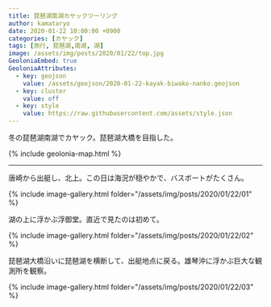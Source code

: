 ```yaml
---
title: 琵琶湖南湖カヤックツーリング
author: kamataryo
date: 2020-01-22 10:00:00 +0900
categories: [カヤック]
tags: [旅行, 琵琶湖,南湖, 湖]
image: /assets/img/posts/2020/01/22/top.jpg
GeoloniaEmbed: true
GeoloniaAttributes:
  - key: geojson
    value: /assets/geojson/2020-01-22-kayak-biwako-nanko.geojson
  - key: cluster
    value: off
  - key: style
    value: https://raw.githubusercontent.com/assets/style.json
---
```


冬の琵琶湖南湖でカヤック。琵琶湖大橋を目指した。

{% include geolonia-map.html %}

---

唐崎から出艇し、北上。この日は海況が穏やかで、バスボートがたくさん。

{% include image-gallery.html folder="/assets/img/posts/2020/01/22/01" %}

湖の上に浮かぶ浮御堂。直近で見たのは初めて。

{% include image-gallery.html folder="/assets/img/posts/2020/01/22/02" %}

琵琶湖大橋沿いに琵琶湖を横断して、出艇地点に戻る。雄琴沖に浮かぶ巨大な観測所を観察。

{% include image-gallery.html folder="/assets/img/posts/2020/01/22/03" %}

